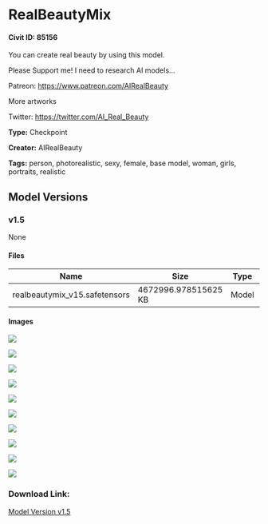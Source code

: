 # RealBeautyMix

#### Civit ID: 85156

<p>You can create real beauty by using this model.</p><p></p><p>Please Support me! I need to research AI models...</p><p>Patreon: <a target="_blank" rel="ugc" href="https://www.patreon.com/AIRealBeauty">https://www.patreon.com/AIRealBeauty</a></p><p></p><p>More artworks</p><p>Twitter: <a target="_blank" rel="ugc" href="https://twitter.com/AI_Real_Beauty">https://twitter.com/AI_Real_Beauty</a></p><p></p>

**Type:** Checkpoint

**Creator:** AIRealBeauty

**Tags:** person, photorealistic, sexy, female, base model, woman, girls, portraits, realistic

## Model Versions

### v1.5

None

#### Files

| Name | Size | Type | Format | Download Url | AutoV1 | AutoV2 | SHA256 | CRC32 | BLAKE3 |
| --- | --- | --- | --- | --- | --- | --- | --- | --- | --- |
| realbeautymix_v15.safetensors | 4672996.978515625 KB | Model | SafeTensor | https://civitai.com/api/download/models/90505 | 60DFCF5F | 9B7A37DA79 | 9B7A37DA79A38470F1B88FF9C19FDD30E2DE3FA631185E7C5BA496F0CF68D9BD | AAFDE7DE | 29E4CB777BEC1FF11E21B317808F97CF592778DE9BA1C340BDA060EBF569276A |

#### Images

<p><img src="https://image.civitai.com/xG1nkqKTMzGDvpLrqFT7WA/03c7cd84-1b1f-428f-a3e2-2f82ec5a0eaf/width=450/1052019.jpeg" /></p>

<p><img src="https://image.civitai.com/xG1nkqKTMzGDvpLrqFT7WA/c84aec66-3fc6-49af-b889-b66dd69bd349/width=450/1052163.jpeg" /></p>

<p><img src="https://image.civitai.com/xG1nkqKTMzGDvpLrqFT7WA/0500587e-a79d-43be-bd24-b9cf28dc8a7c/width=450/1052027.jpeg" /></p>

<p><img src="https://image.civitai.com/xG1nkqKTMzGDvpLrqFT7WA/fc2c6e66-6a4b-4ecc-ab66-66e2040e75c6/width=450/1052008.jpeg" /></p>

<p><img src="https://image.civitai.com/xG1nkqKTMzGDvpLrqFT7WA/605cf3ea-9296-4d46-8b91-17400bee72c9/width=450/1052016.jpeg" /></p>

<p><img src="https://image.civitai.com/xG1nkqKTMzGDvpLrqFT7WA/729fc9cd-4e00-47b2-a293-3ea305da1955/width=450/1052021.jpeg" /></p>

<p><img src="https://image.civitai.com/xG1nkqKTMzGDvpLrqFT7WA/48413bed-6585-40a0-a016-c0d3702e664e/width=450/1052023.jpeg" /></p>

<p><img src="https://image.civitai.com/xG1nkqKTMzGDvpLrqFT7WA/ac7f8fc5-d0b9-40bb-ab71-10884761fdf3/width=450/1051935.jpeg" /></p>

<p><img src="https://image.civitai.com/xG1nkqKTMzGDvpLrqFT7WA/12bda2ff-50a1-4963-ba6f-9ad099f5e507/width=450/1052013.jpeg" /></p>

<p><img src="https://image.civitai.com/xG1nkqKTMzGDvpLrqFT7WA/47642828-e4f9-4a25-b545-43e05b54e902/width=450/1052005.jpeg" /></p>

### Download Link:

[Model Version v1.5](https://civitai.com/api/download/models/90505)

